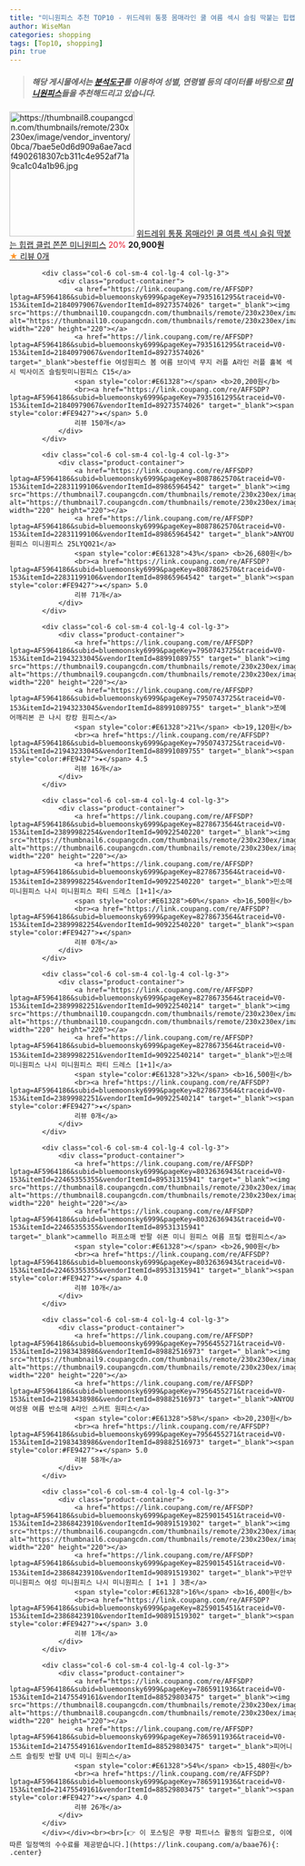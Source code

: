 ```yaml
---
title: "미니원피스 추천 TOP10 - 위드레위 통풍 몸매라인 쿨 여름 섹시 슬림 딱붙는 힙랩 클럽 쫀쫀 미니원피스"
author: WiseMan
categories: shopping
tags: [Top10, shopping]
pin: true
---
```


> ##### 해당 게시물에서는 [**분석도구**](https://itemscout.io/)를 이용하여 **성별**, **연령별** 등의 데이터를 바탕으로 [**미니원피스**](https://link.coupang.com/a/baae76)들을 추천해드리고 있습니다.
<div class="container"><div class="row">
            <div class="col-6 col-sm-4 col-lg-4 col-lg-3">
                <div class="product-container">
                    <a href="https://link.coupang.com/re/AFFSDP?lptag=AF5964186&subid=bluemoonsky6999&pageKey=8192464372&traceid=V0-153&itemId=23450936024&vendorItemId=90477698709" target="_blank"><img src="https://thumbnail8.coupangcdn.com/thumbnails/remote/230x230ex/image/vendor_inventory/0bca/7bae5e0d6d909a6ae7acdf4902618307cb311c4e952af71a9ca1c04a1b96.jpg" alt="https://thumbnail8.coupangcdn.com/thumbnails/remote/230x230ex/image/vendor_inventory/0bca/7bae5e0d6d909a6ae7acdf4902618307cb311c4e952af71a9ca1c04a1b96.jpg" width="220" height="220"></a>
                    <a href="https://link.coupang.com/re/AFFSDP?lptag=AF5964186&subid=bluemoonsky6999&pageKey=8192464372&traceid=V0-153&itemId=23450936024&vendorItemId=90477698709" target="_blank">위드레위 통풍 몸매라인 쿨 여름 섹시 슬림 딱붙는 힙랩 클럽 쫀쫀 미니원피스</a>
                    <span style="color:#E61328">20%</span> <b>20,900원</b>
                    <br><a href="https://link.coupang.com/re/AFFSDP?lptag=AF5964186&subid=bluemoonsky6999&pageKey=8192464372&traceid=V0-153&itemId=23450936024&vendorItemId=90477698709" target="_blank"><span style="color:#FE9427">★</span> 
                    리뷰 0개</a>
                </div>
            </div>
            
            <div class="col-6 col-sm-4 col-lg-4 col-lg-3">
                <div class="product-container">
                    <a href="https://link.coupang.com/re/AFFSDP?lptag=AF5964186&subid=bluemoonsky6999&pageKey=7935161295&traceid=V0-153&itemId=21840979067&vendorItemId=89273574026" target="_blank"><img src="https://thumbnail10.coupangcdn.com/thumbnails/remote/230x230ex/image/vendor_inventory/27d2/47481104058e22b084ead38c6afcd87023f44edef81781500e3007cc1536.png" alt="https://thumbnail10.coupangcdn.com/thumbnails/remote/230x230ex/image/vendor_inventory/27d2/47481104058e22b084ead38c6afcd87023f44edef81781500e3007cc1536.png" width="220" height="220"></a>
                    <a href="https://link.coupang.com/re/AFFSDP?lptag=AF5964186&subid=bluemoonsky6999&pageKey=7935161295&traceid=V0-153&itemId=21840979067&vendorItemId=89273574026" target="_blank">besteffie 여성원피스 봄 여름 브이넥 무지 러플 A라인 러플 홀복 섹시 빅사이즈 슬림핏미니원피스 C15</a>
                    <span style="color:#E61328"></span> <b>20,200원</b>
                    <br><a href="https://link.coupang.com/re/AFFSDP?lptag=AF5964186&subid=bluemoonsky6999&pageKey=7935161295&traceid=V0-153&itemId=21840979067&vendorItemId=89273574026" target="_blank"><span style="color:#FE9427">★</span> 5.0
                    리뷰 150개</a>
                </div>
            </div>
            
            <div class="col-6 col-sm-4 col-lg-4 col-lg-3">
                <div class="product-container">
                    <a href="https://link.coupang.com/re/AFFSDP?lptag=AF5964186&subid=bluemoonsky6999&pageKey=8087862570&traceid=V0-153&itemId=22831199106&vendorItemId=89865964542" target="_blank"><img src="https://thumbnail7.coupangcdn.com/thumbnails/remote/230x230ex/image/vendor_inventory/288b/6733ff507c22b1c576634c8f366e182035b4983f6514b4e84cc220e057c5.jpg" alt="https://thumbnail7.coupangcdn.com/thumbnails/remote/230x230ex/image/vendor_inventory/288b/6733ff507c22b1c576634c8f366e182035b4983f6514b4e84cc220e057c5.jpg" width="220" height="220"></a>
                    <a href="https://link.coupang.com/re/AFFSDP?lptag=AF5964186&subid=bluemoonsky6999&pageKey=8087862570&traceid=V0-153&itemId=22831199106&vendorItemId=89865964542" target="_blank">ANYOU 원피스 미니원피스 25LYQ021</a>
                    <span style="color:#E61328">43%</span> <b>26,680원</b>
                    <br><a href="https://link.coupang.com/re/AFFSDP?lptag=AF5964186&subid=bluemoonsky6999&pageKey=8087862570&traceid=V0-153&itemId=22831199106&vendorItemId=89865964542" target="_blank"><span style="color:#FE9427">★</span> 5.0
                    리뷰 71개</a>
                </div>
            </div>
            
            <div class="col-6 col-sm-4 col-lg-4 col-lg-3">
                <div class="product-container">
                    <a href="https://link.coupang.com/re/AFFSDP?lptag=AF5964186&subid=bluemoonsky6999&pageKey=7950743725&traceid=V0-153&itemId=21943233045&vendorItemId=88991089755" target="_blank"><img src="https://thumbnail9.coupangcdn.com/thumbnails/remote/230x230ex/image/vendor_inventory/5eea/0c829f169f8356cd310cba8634c019a8a9e7319ced60150e7c63e08444c7.jpg" alt="https://thumbnail9.coupangcdn.com/thumbnails/remote/230x230ex/image/vendor_inventory/5eea/0c829f169f8356cd310cba8634c019a8a9e7319ced60150e7c63e08444c7.jpg" width="220" height="220"></a>
                    <a href="https://link.coupang.com/re/AFFSDP?lptag=AF5964186&subid=bluemoonsky6999&pageKey=7950743725&traceid=V0-153&itemId=21943233045&vendorItemId=88991089755" target="_blank">쪼예 어깨리본 끈 나시 캉캉 원피스</a>
                    <span style="color:#E61328">21%</span> <b>19,120원</b>
                    <br><a href="https://link.coupang.com/re/AFFSDP?lptag=AF5964186&subid=bluemoonsky6999&pageKey=7950743725&traceid=V0-153&itemId=21943233045&vendorItemId=88991089755" target="_blank"><span style="color:#FE9427">★</span> 4.5
                    리뷰 16개</a>
                </div>
            </div>
            
            <div class="col-6 col-sm-4 col-lg-4 col-lg-3">
                <div class="product-container">
                    <a href="https://link.coupang.com/re/AFFSDP?lptag=AF5964186&subid=bluemoonsky6999&pageKey=8278673564&traceid=V0-153&itemId=23899982254&vendorItemId=90922540220" target="_blank"><img src="https://thumbnail6.coupangcdn.com/thumbnails/remote/230x230ex/image/vendor_inventory/d929/11cab393b4078b9ea31e7ef6ca5e1277007e359c7f9f620532bcde4144bf.jpg" alt="https://thumbnail6.coupangcdn.com/thumbnails/remote/230x230ex/image/vendor_inventory/d929/11cab393b4078b9ea31e7ef6ca5e1277007e359c7f9f620532bcde4144bf.jpg" width="220" height="220"></a>
                    <a href="https://link.coupang.com/re/AFFSDP?lptag=AF5964186&subid=bluemoonsky6999&pageKey=8278673564&traceid=V0-153&itemId=23899982254&vendorItemId=90922540220" target="_blank">민소매 미니원피스 나시 미니원피스 파티 드레스 [1+1]</a>
                    <span style="color:#E61328">60%</span> <b>16,500원</b>
                    <br><a href="https://link.coupang.com/re/AFFSDP?lptag=AF5964186&subid=bluemoonsky6999&pageKey=8278673564&traceid=V0-153&itemId=23899982254&vendorItemId=90922540220" target="_blank"><span style="color:#FE9427">★</span> 
                    리뷰 0개</a>
                </div>
            </div>
            
            <div class="col-6 col-sm-4 col-lg-4 col-lg-3">
                <div class="product-container">
                    <a href="https://link.coupang.com/re/AFFSDP?lptag=AF5964186&subid=bluemoonsky6999&pageKey=8278673564&traceid=V0-153&itemId=23899982251&vendorItemId=90922540214" target="_blank"><img src="https://thumbnail10.coupangcdn.com/thumbnails/remote/230x230ex/image/vendor_inventory/19e3/f1a3b19a7f18a2a2b7683d75723571a7efe50a5233b09666c2609d1e5e5f.jpg" alt="https://thumbnail10.coupangcdn.com/thumbnails/remote/230x230ex/image/vendor_inventory/19e3/f1a3b19a7f18a2a2b7683d75723571a7efe50a5233b09666c2609d1e5e5f.jpg" width="220" height="220"></a>
                    <a href="https://link.coupang.com/re/AFFSDP?lptag=AF5964186&subid=bluemoonsky6999&pageKey=8278673564&traceid=V0-153&itemId=23899982251&vendorItemId=90922540214" target="_blank">민소매 미니원피스 나시 미니원피스 파티 드레스 [1+1]</a>
                    <span style="color:#E61328">32%</span> <b>16,500원</b>
                    <br><a href="https://link.coupang.com/re/AFFSDP?lptag=AF5964186&subid=bluemoonsky6999&pageKey=8278673564&traceid=V0-153&itemId=23899982251&vendorItemId=90922540214" target="_blank"><span style="color:#FE9427">★</span> 
                    리뷰 0개</a>
                </div>
            </div>
            
            <div class="col-6 col-sm-4 col-lg-4 col-lg-3">
                <div class="product-container">
                    <a href="https://link.coupang.com/re/AFFSDP?lptag=AF5964186&subid=bluemoonsky6999&pageKey=8032636943&traceid=V0-153&itemId=22465355355&vendorItemId=89531315941" target="_blank"><img src="https://thumbnail8.coupangcdn.com/thumbnails/remote/230x230ex/image/vendor_inventory/fc60/04b4eb9a70f2a27d24bf7721a36b9dfc89de70f1afa2ff3dfeebecb896b8.jpg" alt="https://thumbnail8.coupangcdn.com/thumbnails/remote/230x230ex/image/vendor_inventory/fc60/04b4eb9a70f2a27d24bf7721a36b9dfc89de70f1afa2ff3dfeebecb896b8.jpg" width="220" height="220"></a>
                    <a href="https://link.coupang.com/re/AFFSDP?lptag=AF5964186&subid=bluemoonsky6999&pageKey=8032636943&traceid=V0-153&itemId=22465355355&vendorItemId=89531315941" target="_blank">cammello 퍼프소매 반팔 쉬폰 미니 원피스 여름 프릴 랩원피스</a>
                    <span style="color:#E61328"></span> <b>26,900원</b>
                    <br><a href="https://link.coupang.com/re/AFFSDP?lptag=AF5964186&subid=bluemoonsky6999&pageKey=8032636943&traceid=V0-153&itemId=22465355355&vendorItemId=89531315941" target="_blank"><span style="color:#FE9427">★</span> 4.0
                    리뷰 10개</a>
                </div>
            </div>
            
            <div class="col-6 col-sm-4 col-lg-4 col-lg-3">
                <div class="product-container">
                    <a href="https://link.coupang.com/re/AFFSDP?lptag=AF5964186&subid=bluemoonsky6999&pageKey=7956455271&traceid=V0-153&itemId=21983438986&vendorItemId=89882516973" target="_blank"><img src="https://thumbnail9.coupangcdn.com/thumbnails/remote/230x230ex/image/vendor_inventory/9a9d/0dc5bc77349151f3d7513bbda8346e4a730dbb1a4cdc6138024d19aa3f55.jpg" alt="https://thumbnail9.coupangcdn.com/thumbnails/remote/230x230ex/image/vendor_inventory/9a9d/0dc5bc77349151f3d7513bbda8346e4a730dbb1a4cdc6138024d19aa3f55.jpg" width="220" height="220"></a>
                    <a href="https://link.coupang.com/re/AFFSDP?lptag=AF5964186&subid=bluemoonsky6999&pageKey=7956455271&traceid=V0-153&itemId=21983438986&vendorItemId=89882516973" target="_blank">ANYOU 여성용 여름 반소매 A라인 스커트 원피스</a>
                    <span style="color:#E61328">58%</span> <b>20,230원</b>
                    <br><a href="https://link.coupang.com/re/AFFSDP?lptag=AF5964186&subid=bluemoonsky6999&pageKey=7956455271&traceid=V0-153&itemId=21983438986&vendorItemId=89882516973" target="_blank"><span style="color:#FE9427">★</span> 5.0
                    리뷰 58개</a>
                </div>
            </div>
            
            <div class="col-6 col-sm-4 col-lg-4 col-lg-3">
                <div class="product-container">
                    <a href="https://link.coupang.com/re/AFFSDP?lptag=AF5964186&subid=bluemoonsky6999&pageKey=8259015451&traceid=V0-153&itemId=23868423910&vendorItemId=90891519302" target="_blank"><img src="https://thumbnail6.coupangcdn.com/thumbnails/remote/230x230ex/image/vendor_inventory/cb56/e58689048c5890122ab17a332340fdd5b95337acf0dd61c1d442d6d4981a.JPG" alt="https://thumbnail6.coupangcdn.com/thumbnails/remote/230x230ex/image/vendor_inventory/cb56/e58689048c5890122ab17a332340fdd5b95337acf0dd61c1d442d6d4981a.JPG" width="220" height="220"></a>
                    <a href="https://link.coupang.com/re/AFFSDP?lptag=AF5964186&subid=bluemoonsky6999&pageKey=8259015451&traceid=V0-153&itemId=23868423910&vendorItemId=90891519302" target="_blank">꾸안꾸 미니원피스 여성 미니원피스 나시 미니원피스 [ 1+1 ] 3종</a>
                    <span style="color:#E61328">16%</span> <b>16,400원</b>
                    <br><a href="https://link.coupang.com/re/AFFSDP?lptag=AF5964186&subid=bluemoonsky6999&pageKey=8259015451&traceid=V0-153&itemId=23868423910&vendorItemId=90891519302" target="_blank"><span style="color:#FE9427">★</span> 3.0
                    리뷰 1개</a>
                </div>
            </div>
            
            <div class="col-6 col-sm-4 col-lg-4 col-lg-3">
                <div class="product-container">
                    <a href="https://link.coupang.com/re/AFFSDP?lptag=AF5964186&subid=bluemoonsky6999&pageKey=7865911936&traceid=V0-153&itemId=21475549161&vendorItemId=88529803475" target="_blank"><img src="https://thumbnail8.coupangcdn.com/thumbnails/remote/230x230ex/image/rs_quotation_api/od1slcla/26955a754f4f4e0182ebdc5c2b207567.jpg" alt="https://thumbnail8.coupangcdn.com/thumbnails/remote/230x230ex/image/rs_quotation_api/od1slcla/26955a754f4f4e0182ebdc5c2b207567.jpg" width="220" height="220"></a>
                    <a href="https://link.coupang.com/re/AFFSDP?lptag=AF5964186&subid=bluemoonsky6999&pageKey=7865911936&traceid=V0-153&itemId=21475549161&vendorItemId=88529803475" target="_blank">피어니스트 슬림핏 반팔 U넥 미니 원피스</a>
                    <span style="color:#E61328">54%</span> <b>15,480원</b>
                    <br><a href="https://link.coupang.com/re/AFFSDP?lptag=AF5964186&subid=bluemoonsky6999&pageKey=7865911936&traceid=V0-153&itemId=21475549161&vendorItemId=88529803475" target="_blank"><span style="color:#FE9427">★</span> 4.0
                    리뷰 26개</a>
                </div>
            </div>
            </div></div><br><br>[👉 이 포스팅은 쿠팡 파트너스 활동의 일환으로, 이에 따른 일정액의 수수료를 제공받습니다.](https://link.coupang.com/a/baae76){: .center}